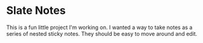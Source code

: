 # Slate Notes

This is a fun little project I'm working on. I wanted a way to take notes as a series of nested sticky notes. They should be easy to move around and edit.
